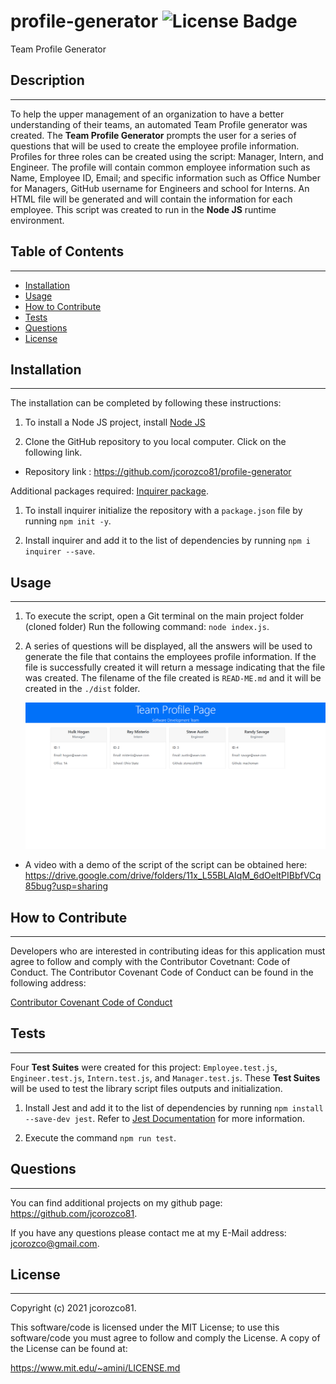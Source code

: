 # profile-generator ![License Badge](https://img.shields.io/badge/License-MIT%20License-blue)
Team Profile Generator


  
## Description
***

To help the upper management of an organization to have a better understanding of their teams, an automated Team Profile generator was created. The **Team Profile Generator** prompts the user for a series of questions that will be used to create the employee profile information. Profiles for three roles can be created using the script: Manager, Intern, and Engineer. The profile will contain common employee information such as Name, Employee ID, Email; and specific information such as Office Number for Managers, GitHub username for Engineers and school for Interns. An HTML file will be generated and will contain the information for each employee. This script was created to run in the **Node JS** runtime environment.


## Table of Contents
***  

- [Installation](#installation)
- [Usage](#usage)
- [How to Contribute](#How)
- [Tests](#Tests)
- [Questions](#Questions)
- [License](#license)

  
  
## Installation
***

  The installation can be completed by following these instructions:
    
1. To install a Node JS project, install [Node JS](https://nodejs.org/)       

2. Clone the GitHub repository to you local computer. Click on the following link.
 
  * Repository link : https://github.com/jcorozco81/profile-generator


Additional packages required: [Inquirer package](https://www.npmjs.com/package/inquirer). 

1. To install inquirer initialize the repository with a ```package.json``` file by running ```npm init -y```.

2. Install inquirer and add it to the list of dependencies by running ```npm i inquirer --save```.

  


## Usage
***

   1. To execute the script, open a Git terminal on the main project folder (cloned folder) Run the following command: ```node index.js```.

   2. A series of questions will be displayed, all the answers will be used to generate the file that contains the employees profile information. If the file is successfully created it will return a message indicating that the file was created. The filename of the file created is ```READ-ME.md``` and it will be created in the ```./dist``` folder.

         ![File Generated Sample](./assets/images/file-generated.PNG)

* A video with a demo of the script of the script can be obtained here: https://drive.google.com/drive/folders/11x_L55BLAIqM_6dOeltPIBbfVCq85bug?usp=sharing
  


## How to Contribute
***

  Developers who are interested in contributing ideas for this application must agree to follow and comply with the Contributor Covetnant: Code of Conduct. The Contributor Covenant Code of Conduct can be found in the following address:

  [Contributor Covenant Code of Conduct](https://www.contributor-covenant.org/version/2/0/code_of_conduct/code_of_conduct.md/)



## Tests
***
  Four **Test Suites** were created for this project: ```Employee.test.js```, ```Engineer.test.js```, ```Intern.test.js```, and ```Manager.test.js```. These **Test Suites** will be used to test the library script files outputs and initialization.

1. Install Jest and add it to the list of dependencies by running ```npm install --save-dev jest```. Refer to [Jest Documentation](https://jestjs.io/docs/getting-started) for more information.

2. Execute the command ```npm run test```.



## Questions
***
  
  You can find additional projects on my github page: https://github.com/jcorozco81.

  If you have any questions please contact me at my E-Mail address: jcorozco@gmail.com.



## License
***

Copyright (c) 2021 jcorozco81.



This software/code is licensed under the MIT License; to use this software/code you must agree to follow and comply the License. A copy of the License can be found at:

https://www.mit.edu/~amini/LICENSE.md
